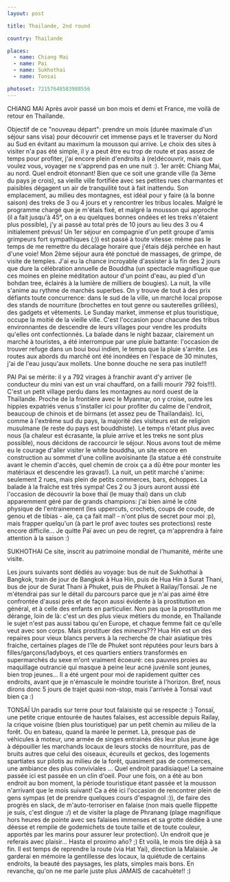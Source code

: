 ```yaml
---
layout: post

title: Thailande, 2nd round

country: Thailande

places:
  - name: Chiang Mai
  - name: Pai
  - name: Sukhothai
  - name: Tonsai

photoset: 72157648583988556
---
```


CHIANG MAI
Après avoir passé un bon mois et demi et France, me voilà de retour en Thaïlande.

Objectif de ce "nouveau départ": prendre un mois (durée maximale d'un séjour sans visa) pour découvrir cet immense pays et le traverser du Nord au Sud en évitant au maximum la mousson qui arrive. Le choix des sites à visiter n'a pas été simple, il y a peut être eu trop de route et pas assez de temps pour profiter, j'ai encore plein d'endroits à (re)découvrir, mais que voulez vous, voyager ne s'apprend pas en une nuit :).
1er arrêt: Chiang Mai, au nord. Quel endroit étonnant! Bien que ce soit une grande ville (la 3ème du pays je crois), sa vieille ville fortifiée avec ses petites rues charmantes et paisibles dégagent un air de tranquilité tout à fait inattendu. Son emplacement, au milieu des montagnes, est idéal pour y faire (à la bonne saison) des treks de 3 ou 4 jours et y rencontrer les tribus locales. Malgré le programme chargé que je m'étais fixé, et malgré la mousson qui approche (il a fait jusqu'à 45°, on a eu quelques bonnes ondées et les treks n'étaient plus possible), j'y ai passé au total près de 10 jours au lieu des 3 ou 4 initialement prévus!
Un 1er séjour en compagnie d'un petit groupe d'amis grimpeurs fort sympathiques (;)) est passé à toute vitesse: même pas le temps de me remettre du décalage horaire que j'étais déjà perchée en haut d'une voie! Mon 2ème séjour aura été ponctué de massages, de grimpe, de visite de temples. J'ai eu la chance incroyable d'assister à la fin des 2 jours que dure la célébration annuelle de Bouddha (un spectacle magnifique que ces moines en pleine méditation autour d'un point d'eau, au pied d'un bohdan tree, éclairés à la lumière de milliers de bougies).
La nuit, la ville s'anime au rythme de marchés superbes. On y trouve de tout à des prix défiants toute concurrence: dans le sud de la ville, un marché local propose des stands de nourriture (brochettes en tout genre ou sauterelles grillées), des gadgets et vêtements. Le Sunday market, immense et plus touristique, occupe la moitié de la vieille ville. C'est l'occasion pour chacune des tribus environnantes de descendre de leurs villages pour vendre les produits qu'elles ont confectionnés. La balade dans le night bazaar, clairement un marché à touristes, a été interrompue par une pluie battante: l'occasion de trouver refuge dans un boui boui indien, le temps que la pluie s'arrête. Les routes aux abords du marché ont été inondées en l'espace de 30 minutes, j'ai de l'eau jusqu'aux mollets. Une bonne douche ne sera pas inutile!!!

PAI
Pai se mérite: il y a 792 virages à franchir avant d'y arriver (le conducteur du mini van est un vrai chauffard, on a failli mourir 792 fois!!!).
C'est un petit village perdu dans les montagnes au nord ouest de la Thaïlande. Proche de la frontière avec le Myanmar, on y croise, outre les hippies expatriés venus s'installer ici pour profiter du calme de l'endroit, beaucoup de chinois et de birmans (et assez peu de Thaïlandais). Ici, comme à l'extrême sud du pays, la majorité des visiteurs est de religion musulmane (le reste du pays est bouddhiste). Le temps n'étant plus avec nous (la chaleur est écrasante, la pluie arrive et les treks ne sont plus possible), nous décidons de raccourcir le séjour.
Nous avons tout de même eu le courage d'aller visiter le white bouddha, un site encore en construction au sommet d'une colline avoisinante (la statue a été construite avant le chemin d'accès, quel chemin de croix ça a dû être pour monter les matériaux et descendre les gravas!).
La nuit, un petit marché s'anime: seulement 2 rues, mais plein de petits commerces, bars, échoppes. La balade à la fraîche est très sympa!
Ces 2 ou 3 jours auront aussi été l'occasion de découvrir la boxe thaï (le muay thaï) dans un club apparemment géré par de grands champions: j'ai bien aimé le côté physique de l'entrainement (les uppercuts, crochets, coups de coude, de genou et de tibias - aïe, ça ça fait mal! - n'ont plus de secret pour moi :p), mais frapper quelqu'un (à part le prof avec toutes ses protections) reste encore difficile...
Je quitte Paï avec un peu de regret, ça m'apprendra à faire attention à la saison :)

SUKHOTHAI
Ce site, inscrit au patrimoine mondial de l'humanité, mérite une visite.

Les jours suivants sont dédiés au voyage: bus de nuit de Sukhothai à Bangkok, train de jour de Bangkok à Hua Hin, puis de Hua Hin à Surat Thani, bus de jour de Surat Thani à Phuket, puis de Phuket à Railay/Tonsaï.
Je ne m'étendrai pas sur le détail du parcours parce que je n'ai pas aimé être confrontée d'aussi près et de façon aussi évidente à la prostitution en général, et à celle des enfants en particulier. Non pas que la prostitution me dérange, loin de là: c'est un des plus vieux métiers du monde, en Thaïlande le sujet n'est pas aussi tabou qu'en Europe, et chaque femme fait ce qu'elle veut avec son corps. Mais prostituer des mineurs??? Hua Hin est un des repaires pour vieux blancs pervers à la recherche de chair asiatique très fraiche, certaines plages de l'île de Phuket sont réputées pour leurs bars à filles/garçons/ladyboys, et ces quartiers entiers transformés en supermarchés du sexe m'ont vraiment écoeuré: ces pauvres proies au maquillage outrancié qui masque à peine leur acné juvénile sont jeunes, bien trop jeunes... Il a été urgent pour moi de rapidement quitter ces endroits, avant que je n'émascule le moindre touriste à l'horizon.
Bref, nous dirons donc 5 jours de trajet quasi non-stop, mais l'arrivée à Tonsaï vaut bien ça :)

TONSAÏ
Un paradis sur terre pour tout falaisiste qui se respecte :)
Tonsaï, une petite crique entourée de hautes falaises, est accessible depuis Railay, la crique voisine (bien plus touristique) par un petit chemin au milieu de la forêt. Ou en bateau, quand la marée le permet. Là, presque pas de véhicules à moteur, une armée de singes entrainés dès leur plus jeune âge à dépouiller les marchands locaux de leurs stocks de nourriture, pas de bruits autres que celui des oiseaux, écureuils et geckos, des logements spartiates sur pilotis au milieu de la forêt, quasiment pas de commerces, une ambiance des plus conviviales ... Quel endroit paradisiaque!
La semaine passée ici est passée en un clin d'oeil. Pour une fois, on a été au bon endroit au bon moment, la période touristique étant passée et la mousson n'arrivant que le mois suivant! Ca a été ici l'occasion de rencontrer plein de gens sympas (et de prendre quelques cours d'espagnol :)), de faire des progrès en slack, de m'auto-terroriser en falaise (non mais quelle flippette je suis, c'est dingue :/) et de visiter la plage de Phranang (plage magnifique hors heures de pointe avec ses falaises immenses et sa grotte dédiée à une déesse et remplie de godemichets de toute taille et de toute couleur, apportés par les marins pour assurer leur protection).
Un endroit que je referais avec plaisir... Hasta el proximo año? ;)
Et voilà, le mois tire déjà à sa fin. Il est temps de reprendre la route (via Hat Yai), direction la Malaisie.
Je garderai en mémoire la gentillesse des locaux, la quiétude de certains endroits, la beauté des paysages, les plats, simples mais bons. En revanche, qu'on ne me parle juste plus JAMAIS de cacahuète!! :)
